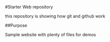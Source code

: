 #Starter Web repository

this repository is showing how git and github work

##Purpose

Sample website with plenty of files for demos